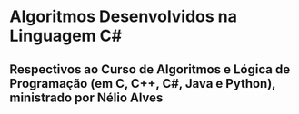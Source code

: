 # Algoritmos Desenvolvidos na Linguagem C#

## Respectivos ao Curso de Algoritmos e Lógica de Programação (em C, C++, C#, Java e Python), ministrado por Nélio Alves
